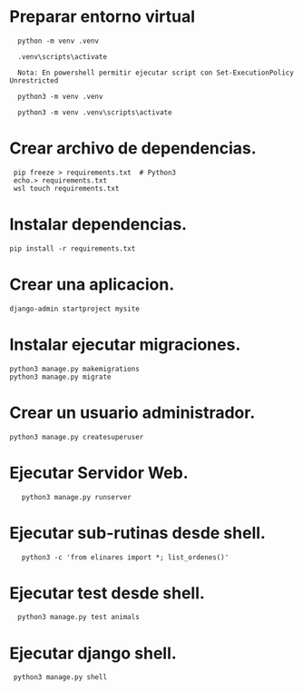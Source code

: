 # Preparar entorno virtual 
  
      python -m venv .venv 
	  
	  .venv\scripts\activate
	  
	  Nota: En powershell permitir ejecutar script con Set-ExecutionPolicy Unrestricted

      python3 -m venv .venv
     
      python3 -m venv .venv\scripts\activate


# Crear archivo de dependencias.

     pip freeze > requirements.txt  # Python3
     echo.> requirements.txt
     wsl touch requirements.txt

# Instalar dependencias.

    pip install -r requirements.txt

# Crear una aplicacion.

    django-admin startproject mysite

# Instalar ejecutar migraciones.

    python3 manage.py makemigrations
    python3 manage.py migrate


# Crear un usuario administrador.
	
	python3 manage.py createsuperuser

# Ejecutar Servidor Web.

       python3 manage.py runserver
	
# Ejecutar sub-rutinas desde shell.
	
       python3 -c 'from elinares import *; list_ordenes()'

# Ejecutar test desde shell.

      python3 manage.py test animals
      
# Ejecutar django shell.   

     python3 manage.py shell

